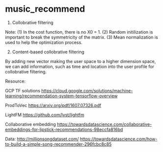 # music_recommend

1. Collobrative filtering

Note: (1) In the cost function, there is no X0 = 1. (2) Random initilization is important to break the symmetricity of the matrix. (3) Mean normalization is used to help the optimization process.

2. Content-based collobrative filtering

By adding new vector making the user space to a higher dimension space, we can add information, such as time and location into the user profile for collobrative filtering. 

Resource:

GCP TF solutions
https://cloud.google.com/solutions/machine-learning/recommendation-system-tensorflow-overview

ProdToVec
https://arxiv.org/pdf/1607.07326.pdf

LightFM
https://github.com/lyst/lightfm

Collaborative embedding
https://towardsdatascience.com/collaborative-embeddings-for-lipstick-recommendations-98eccfa816bd




Data:
http://millionsongdataset.com/
https://towardsdatascience.com/how-to-build-a-simple-song-recommender-296fcbc8c85
